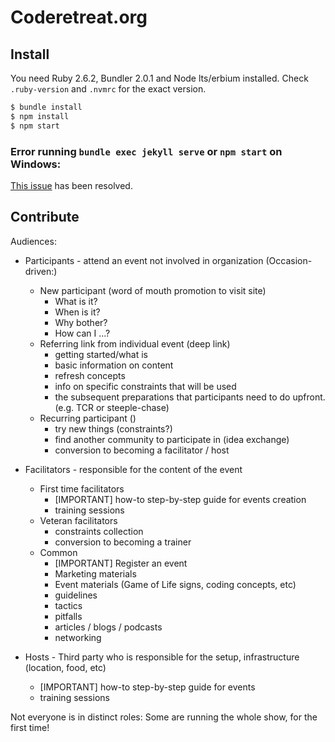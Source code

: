 # Coderetreat.org

## Install

You need Ruby 2.6.2, Bundler 2.0.1 and Node lts/erbium installed. Check `.ruby-version` and `.nvmrc` for the exact version.

```sh
$ bundle install
$ npm install
$ npm start
```

### Error running `bundle exec jekyll serve` or `npm start` on Windows:
[This issue](https://github.com/eventmachine/eventmachine/issues/820#issuecomment-457387959) has been resolved.


## Contribute

Audiences:
* Participants - attend an event not involved in organization (Occasion-driven:) 
    * New participant (word of mouth promotion to visit site)
        * What is it?
        * When is it?
        * Why bother?
        * How can I ...?
    * Referring link from individual event (deep link)
        * getting started/what is
        * basic information on content
        * refresh concepts
        * info on specific constraints that will be used
        * the subsequent preparations that participants need to do upfront. (e.g. TCR or steeple-chase)
    * Recurring participant ()
        * try new things (constraints?)
        * find another community to participate in (idea exchange)
        * conversion to becoming a facilitator / host
* Facilitators - responsible for the content of the event
    * First time facilitators
        * [IMPORTANT] how-to step-by-step guide for events creation
        * training sessions 
    * Veteran facilitators
        * constraints collection
        * conversion to becoming a trainer
    * Common 
        * [IMPORTANT] Register an event
        * Marketing materials
        * Event materials (Game of Life signs, coding concepts, etc)
        * guidelines
        * tactics
        * pitfalls
        * articles / blogs / podcasts
        * networking
        
* Hosts - Third party who is responsible for the setup, infrastructure (location, food, etc)
    * [IMPORTANT] how-to step-by-step guide for events 
    * training sessions
    
Not everyone is in distinct roles: Some are running the whole show, for the first time!

 



